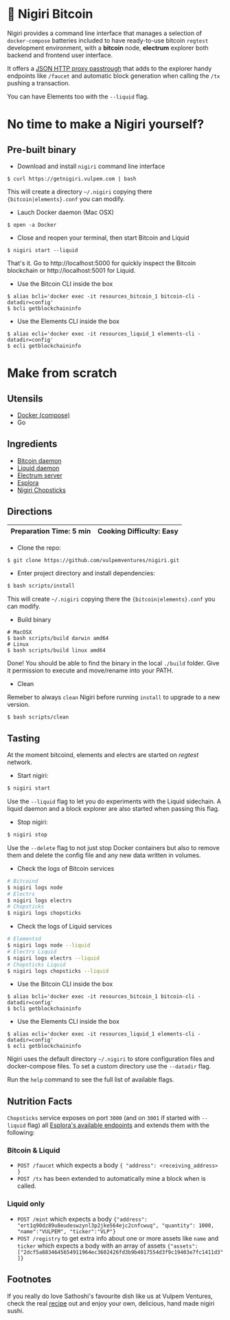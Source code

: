 # 🍣 Nigiri Bitcoin 

Nigiri provides a command line interface that manages a selection of `docker-compose` batteries included to have ready-to-use bitcoin `regtest` development environment, with a **bitcoin** node, **electrum** explorer both backend and frontend user interface. 

It offers a [JSON HTTP proxy passtrough](https://github.com/vulpemventures/nigiri-chopsticks) that adds to the explorer handy endpoints like `/faucet` and automatic block generation when calling the `/tx` pushing a transaction.

You can have Elements too with the `--liquid` flag.


# No time to make a Nigiri yourself?
## Pre-built binary


* Download and install `nigiri` command line interface

```
$ curl https://getnigiri.vulpem.com | bash
```

This will create a directory `~/.nigiri` copying there `{bitcoin|elements}.conf` you can modify.


* Lauch Docker daemon (Mac OSX)

```
$ open -a Docker
``` 

* Close and reopen your terminal, then start Bitcoin and Liquid

```
$ nigiri start --liquid
```
That's it.
Go to http://localhost:5000 for quickly inspect the Bitcoin blockchain or http://localhost:5001 for Liquid.

* Use the Bitcoin CLI inside the box

```
$ alias bcli='docker exec -it resources_bitcoin_1 bitcoin-cli -datadir=config'
$ bcli getblockchaininfo
```

* Use the Elements CLI inside the box

```
$ alias ecli='docker exec -it resources_liquid_1 elements-cli -datadir=config'
$ ecli getblockchaininfo
```

# Make from scratch
## Utensils

* [Docker (compose)](https://docs.docker.com/compose/)
* Go

## Ingredients

* [Bitcoin daemon](https://bitcoin.org/en/bitcoin-core/)
* [Liquid daemon](https://blockstream.com/liquid/)
* [Electrum server](https://github.com/Blockstream/electrs)
* [Esplora](https://github.com/Blockstream/esplora)
* [Nigiri Chopsticks](https://github.com/vulpemventures/nigiri-chopsticks)

## Directions

| Preparation Time: 5 min  | Cooking Difficulty: Easy |
| --- | --- |

* Clone the repo:

```bash
$ git clone https://github.com/vulpemventures/nigiri.git
```

* Enter project directory and install dependencies:

```bash
$ bash scripts/install
```

This will create `~/.nigiri` copying there the `{bitcoin|elements}.conf` you can modify.

* Build binary 
```
# MacOSX
$ bash scripts/build darwin amd64
# Linux 
$ bash scripts/build linux amd64
```

Done! You should be able to find the binary in the local `./build` folder. Give it permission to execute and move/rename into your PATH.


* Clean

Remeber to always `clean` Nigiri before running `install` to upgrade to a new version.

```
$ bash scripts/clean
```



## Tasting

At the moment bitcoind, elements and electrs are started on *regtest* network.


*  Start nigiri:

```bash
$ nigiri start
```
Use the `--liquid` flag to let you do experiments with the Liquid sidechain. A liquid daemon and a block explorer are also started when passing this flag.

* Stop nigiri:

```bash
$ nigiri stop
```
Use the `--delete` flag to not just stop Docker containers but also to remove them and delete the config file and any new data written in volumes.


* Check the logs of Bitcoin services

```bash
# Bitcoind
$ nigiri logs node
# Electrs
$ nigiri logs electrs
# Chopsticks
$ nigiri logs chopsticks
```

* Check the logs of Liquid services

```bash
# Elementsd
$ nigiri logs node --liquid
# Electrs Liquid
$ nigiri logs electrs --liquid
# Chopsticks Liquid
$ nigiri logs chopsticks --liquid
```

* Use the Bitcoin CLI inside the box

```
$ alias bcli='docker exec -it resources_bitcoin_1 bitcoin-cli -datadir=config'
$ bcli getblockchaininfo
```

* Use the Elements CLI inside the box

```
$ alias ecli='docker exec -it resources_liquid_1 elements-cli -datadir=config'
$ ecli getblockchaininfo
```

Nigiri uses the default directory `~/.nigiri` to store configuration files and docker-compose files.
To set a custom directory use the `--datadir` flag.

Run the `help` command to see the full list of available flags.

## Nutrition Facts

`Chopsticks` service exposes on port `3000` (and on `3001` if started with `--liquid` flag) all [Esplora's available endpoints](https://github.com/blockstream/esplora/blob/master/API.md) and extends them with the following:


### Bitcoin & Liquid

- `POST /faucet` which expects a body `{ "address": <receiving_address> }` 
- `POST /tx` has been extended to automatically mine a block when is called.

### Liquid only

- `POST /mint` which expects a body `{"address": "ert1q90dz89u8eudeswzynl3p2jke564ejc2cnfcwuq", "quantity": 1000, "name":"VULPEM", "ticker":"VLP"}` 
- `POST /registry` to get extra info about one or more assets like `name` and `ticker` which expects a body with an array of assets `{"assets": ["2dcf5a8834645654911964ec3602426fd3b9b4017554d3f9c19403e7fc1411d3"]}`


## Footnotes

If you really do love Sathoshi's favourite dish like us at Vulpem Ventures, check the real [recipe](https://www.allrecipes.com/recipe/228952/nigiri-sushi/) out and enjoy your own, delicious, hand made nigiri sushi.
